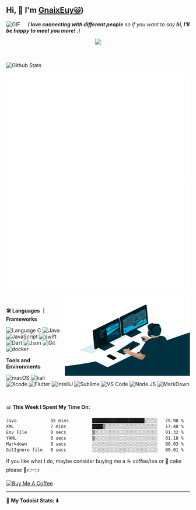 ## Hi, 👋  I'm <a href="https://blog.GnaixEuy.cn" target="_blank">GnaixEuy<sup><a href="tencent://message/?uin=1259409073&Site=&Menu=yes" title="pronounce">`🐱`</a></sup>)</a> 

<img align="left" alt="GIF" src="https://media.giphy.com/media/LnQjpWaON8nhr21vNW/giphy.gif" width="60" title="Say HI"> <em><b>I love connecting with different people</b> so if you want to say <b>hi, I'll be happy to meet you more!</b> :)</em>


<p align="center">
  <a href="https://count.getloli.com/"><img src="https://count.getloli.com/get/@:GnaixEuy"></a>
  </p>
</p>

<br>

![Github Stats](https://github-readme-stats.vercel.app/api?username=GnaixEuy&bg_color=30,e96443,904e95&title_color=fff&text_color=fff)

![GnaixEuy Overview](https://raw.githubusercontent.com/GnaixEuy/github-stats-transparent/output/generated/overview.svg)
![GnaixEuy Language](https://raw.githubusercontent.com/GnaixEuy/github-stats-transparent/output/generated/languages.svg)



<img align="right" alt="GIF" src="https://github.com/GnaixEuy/GnaixEuy/blob/main/README.assets/code.gif?raw=true" width="343" height="220" title="Do what you like, and do it best!"> &nbsp;&nbsp;&nbsp;&nbsp;



**🛠  Languages ｜ Frameworks**

![Language C](https://img.shields.io/badge/-LanguageC-blue?style=plastic&logo=C)
![Java](https://img.shields.io/badge/-Java-3f4441?style=plastic&logo=Java)
![JavaScript](https://img.shields.io/badge/-JavaScript-black?style=plastic&logo=javascript)
![swift](https://img.shields.io/badge/-Swift-black?style=plastic&logo=Swift&color=black)
![Dart](https://img.shields.io/badge/-Dart-0175C2?style=plastic&logo=Dart)
![Json](https://img.shields.io/badge/-JSON-green?style=plastic&logo=JSON)
![Git](https://img.shields.io/badge/-Git-black?style=plastic&logo=git)
![docker](https://img.shields.io/badge/-docker-8fcfd1?style=plastic&&logo=docker)

**Tools and Environments**

![macOS](https://img.shields.io/badge/-macOS-gray?style=plastic&logo=macOS)
![kali](https://img.shields.io/badge/-kalilinux-white?style=plastic&logo=kali-linux)
![Xcode](https://img.shields.io/badge/-Xcode-40E0D0?style=plastic&logo=Xcode)
![Flutter](https://img.shields.io/badge/-Flutter-02569B?style=plastic&logo=Flutter)
![IntelliJ](https://img.shields.io/badge/-IntelliJ_全家桶-4169E1?style=plastic&logo=IntelliJIdea)
![Sublime](https://img.shields.io/badge/-Sublime-gray?style=plastic&logo=sublimetext)
![VS Code](https://img.shields.io/badge/-VS%20Code-00BFFF?style=plastic&logo=visual-studio-code)
![Node.JS](https://img.shields.io/badge/-Node.JS-black?style=plastic&logo=Node.js) 
![MarkDown](https://img.shields.io/badge/-MarkDown-E10098?style=plastic&logo=MarkDown)

<br>


📊 **This Week I Spent My Time On:**

<!--START_SECTION:waka-->

```text
Java             35 mins         ████████████████████░░░░░   79.98 %
XML              7 mins          ████▒░░░░░░░░░░░░░░░░░░░░   17.48 %
Env File         0 secs          ▒░░░░░░░░░░░░░░░░░░░░░░░░   01.32 %
YAML             0 secs          ▒░░░░░░░░░░░░░░░░░░░░░░░░   01.18 %
Markdown         0 secs          ░░░░░░░░░░░░░░░░░░░░░░░░░   00.03 %
GitIgnore file   0 secs          ░░░░░░░░░░░░░░░░░░░░░░░░░   00.01 %
```

<!--END_SECTION:waka-->

If you like what I do, maybe consider buying me a ☕ coffee/tea or 🍰 cake please 🥺👉👈  

<a href="http://blog.gnaixeuy.cn/wp-content/uploads/2022/04/AliPay.jpg" target="_blank"><img src="https://cdn.buymeacoffee.com/buttons/v2/default-red.png" alt="Buy Me A Coffee" width="150" ></a>

---

🚧 **My Todoist Stats: ⬇️** 

